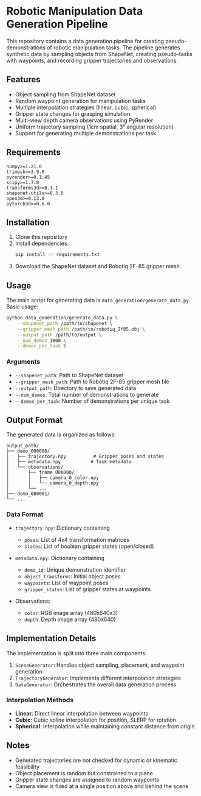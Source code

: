 # Robotic Manipulation Data Generation Pipeline

This repository contains a data generation pipeline for creating pseudo-demonstrations of robotic manipulation tasks. The pipeline generates synthetic data by sampling objects from ShapeNet, creating pseudo-tasks with waypoints, and recording gripper trajectories and observations.

## Features

- Object sampling from ShapeNet dataset
- Random waypoint generation for manipulation tasks
- Multiple interpolation strategies (linear, cubic, spherical)
- Gripper state changes for grasping simulation
- Multi-view depth camera observations using PyRender
- Uniform trajectory sampling (1cm spatial, 3° angular resolution)
- Support for generating multiple demonstrations per task

## Requirements

```
numpy>=1.21.0
trimesh>=3.9.0
pyrender>=0.1.45
scipy>=1.7.0
transforms3d>=0.3.1
shapenet-utils>=0.3.0
open3d>=0.13.0
pytorch3d>=0.6.0
```

## Installation

1. Clone this repository
2. Install dependencies:
   ```bash
   pip install -r requirements.txt
   ```
3. Download the ShapeNet dataset and Robotiq 2F-85 gripper mesh

## Usage

The main script for generating data is `data_generation/generate_data.py`. Basic usage:

```bash
python data_generation/generate_data.py \
    --shapenet_path /path/to/shapenet \
    --gripper_mesh_path /path/to/robotiq_2f85.obj \
    --output_path /path/to/output \
    --num_demos 1000 \
    --demos_per_task 5
```

### Arguments

- `--shapenet_path`: Path to ShapeNet dataset
- `--gripper_mesh_path`: Path to Robotiq 2F-85 gripper mesh file
- `--output_path`: Directory to save generated data
- `--num_demos`: Total number of demonstrations to generate
- `--demos_per_task`: Number of demonstrations per unique task

## Output Format

The generated data is organized as follows:

```
output_path/
├── demo_000000/
│   ├── trajectory.npy          # Gripper poses and states
│   ├── metadata.npy           # Task metadata
│   └── observations/
│       ├── frame_000000/
│       │   ├── camera_0_color.npy
│       │   └── camera_0_depth.npy
│       └── ...
├── demo_000001/
└── ...
```

### Data Format

- `trajectory.npy`: Dictionary containing
  - `poses`: List of 4x4 transformation matrices
  - `states`: List of boolean gripper states (open/closed)
  
- `metadata.npy`: Dictionary containing
  - `demo_id`: Unique demonstration identifier
  - `object_transforms`: Initial object poses
  - `waypoints`: List of waypoint poses
  - `gripper_states`: List of gripper states at waypoints

- Observations:
  - `color`: RGB image array (480x640x3)
  - `depth`: Depth image array (480x640)

## Implementation Details

The implementation is split into three main components:

1. `SceneGenerator`: Handles object sampling, placement, and waypoint generation
2. `TrajectoryGenerator`: Implements different interpolation strategies
3. `DataGenerator`: Orchestrates the overall data generation process

### Interpolation Methods

- **Linear**: Direct linear interpolation between waypoints
- **Cubic**: Cubic spline interpolation for position, SLERP for rotation
- **Spherical**: Interpolation while maintaining constant distance from origin

## Notes

- Generated trajectories are not checked for dynamic or kinematic feasibility
- Object placement is random but constrained to a plane
- Gripper state changes are assigned to random waypoints
- Camera view is fixed at a single position above and behind the scene 
